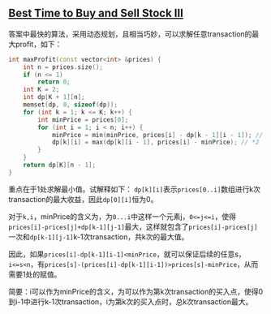 ## [Best Time to Buy and Sell Stock III](https://leetcode.com/problems/best-time-to-buy-and-sell-stock-iii/)

答案中最快的算法，采用动态规划，且相当巧妙，可以求解任意transaction的最大profit，如下：

```c++
int maxProfit(const vector<int> &prices) {
    int n = prices.size();
    if (n <= 1)
        return 0;
    int K = 2;
    int dp[K + 1][n];
    memset(dp, 0, sizeof(dp));
    for (int k = 1; k <= K; k++) {
        int minPrice = prices[0];
        for (int i = 1; i < n; i++) {
            minPrice = min(minPrice, prices[i] - dp[k - 1][i - 1]); // *1
            dp[k][i] = max(dp[k][i - 1], prices[i] - minPrice); // *2
        }
    }
    return dp[K][n - 1];
}
```

重点在于1处求解最小值。试解释如下：
``dp[k][i]``表示``prices[0..i]``数组进行k次transaction的最大收益，因此``dp[0][i]``恒为0。

对于``k,i``，minPrice的含义为，为``0...i``中这样一个元素j，``0<=j<=i``，使得``prices[i]-prices[j]+dp[k-1][j-1]``最大，这样就包含了``prices[i]-prices[j]``一次和``dp[k-1][j-1]``k-1次transaction，共k次的最大值。

因此，如果``prices[i]-dp[k-1][i-1]<minPrice``，就可以保证后续的任意s，``i<=s<n``，有``prices[s]-(prices[i]-dp[k-1][i-1])>prices[s]-minPrice``，从而需要1处的赋值。

简要：i可以作为minPrice的含义，为可以作为第k次transaction的买入点，使得0到i-1中进行k-1次transaction，i为第k次的买入点时，总k次transaction最大。
